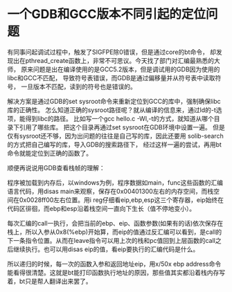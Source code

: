 一个GDB和GCC版本不同引起的定位问题
====
有同事问起调试过程中，触发了SIGFPE除0错误，但是通过core的bt命令，
却发现出在pthread_create函数上，非常不可思议。今天找了部门对汇编最熟悉的大师，
原来问题是出在编译使用的是GCC5.2版本，但是调试用的GDB因为使用的libc和GCC不匹配，
导致符号表错误，而GDB是通过偏移量并从符号表中读取符号，
一旦版本不匹配，读到的符号也是错误的。

解决方案是通过GDB的set sysroot命令来重新定位到GCC的库中，强制确保libc库的正确性。
怎么知道正确的sysroot路径呢？就从编译的信息来，通过ld的-t选项，能得到libc的路径。
比如写一个gcc hello.c -Wl,-t的方式，就知道从哪个目录下引用了哪些库。
把这个目录再通过set sysroot在GDB环境中设置一遍。
但是仅有sysroot还不够，因为出问题的往往是自己写的库，因此还要用
solib-search的方式把自己编写的库，导入GDB的搜索路径下，
经过这样一遍的尝试，再用bt命令就能定位到正确的函数了。

顺便再说说用GDB查看栈帧的理解：

程序被加载到内存后，以windows为例，程序数据如main，func这些函数的汇编语言代码，用disas main来观察，保存在0x00401300左右的内存空间，而栈空间在0x0028ff00左右位置。用i reg仔细看eip,ebp,esp这三个寄存器，eip始终在代码区徘徊，而ebp和esp沿着栈空间一直向下生长（值不停地变小）。

每次汇编的call一执行，会把当前的ebp、eip、函数参数(如果有的话)依次保存在栈上，所以入参从0x8(%ebp)开始算，而eip的值通过反汇编可以看到，是call的下一条指令位置。从而在leave指令可以用上次的栈和pc值回到上层函数的call之后继续执行。也可以用disas eip的值，看eip要执行的汇编代码是什么。

所以递归的时候，每一次的函数入参和返回地址eip，用x/50x ebp address命令能看得很清楚。这就是bt能打印函数执行地址的原因，那些值其实都沿着栈内存写着，bt只是帮人翻译出来罢了。